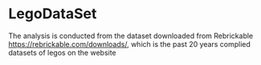 # LegoDataSet
The analysis is conducted from the dataset downloaded from Rebrickable https://rebrickable.com/downloads/, which is the past 20 years complied datasets of legos on the website
